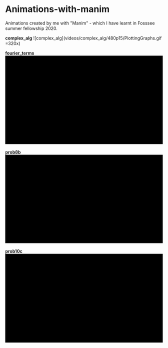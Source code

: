 # Animations-with-manim
Animations created by me with "Manim" - which I have learnt in Fosssee summer fellowship 2020.

**complex_alg**
![complex_alg](videos/complex_alg/480p15/PlottingGraphs.gif =320x)


**fourier_terms**
![fourier_terms](videos/fourier_terms/480p15/PlottingGraphs.gif)


**prob8b**
![prob8b](videos/prob8b/480p15/PlottingGraphs.gif)


**prob10c**
![prob10c](videos/prob10c/480p15/PlottingGraphs.gif)


